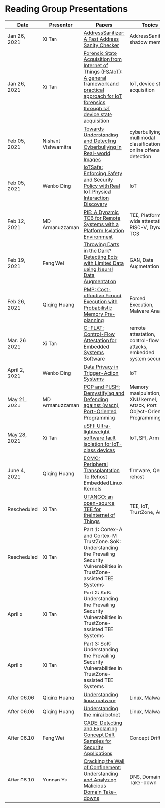 # Reading Group Presentations
| Date         | Presenter | Papers                                                                                                                       | Topics                          | Venue              | Year            | Recording |
|--------------|-----------|------------------------------------------------------------------------------------------------------------------------------|---------------------------------|--------------------|-----------------|-----------|
| Jan 26, 2021 |Xi Tan     | [AddressSanitizer: A Fast Address Sanity Checker](https://www.usenix.org/system/files/conference/atc12/atc12-final39.pdf)    | AddressSanitizer, shadow memory |   USENIX  |   2012        | |
| Jan 26, 2021 |Xi Tan     | [Forensic State Acquisition from Internet of Things (FSAIoT): A general framework and practical approach for IoT forensics through IoT device state acquisition](https://dl.acm.org/doi/abs/10.1145/3098954.3104053?casa_token=bk43f9v3DmAAAAAA:iuP131f8xNR-uX9wzs0n3_RQOZinCLgGMisP8oYaQShxE00FVOqwcC-PoSTH3UUzOi2fSXvuwAEn)  | IoT, device state acquisition |                                                                                         ARES                                   |          2017                       | |
| Feb 05, 2021 |Nishant Vishwamitra | [Towards Understanding and Detecting Cyberbullying in Real-world Images](https://cse.buffalo.edu/~hongxinh/papers/NDSS2021A.pdf)   | cyberbullying, multimodal classification, online offense detection                    |   NDSS    | 2021   | |
| Feb 05, 2021 |Wenbo Ding | [IoTSafe: Enforcing Safety and Security Policy with Real IoT Physical Interaction Discovery](https://cse.buffalo.edu/~hongxinh/papers/NDSS2021B.pdf) | IoT           |   NDSS    | 2021   | |
| Feb 12, 2021 |MD Armanuzzaman     | [PIE: A Dynamic TCB for Remote Systems with a Platform Isolation Environment](https://arxiv.org/pdf/2010.10416.pdf)  | TEE, Platform-wide attestation, RISC-V, Dynamic TCB |         arXiv                                                                                                                   |               2020                  | |
| Feb 19, 2021  |Feng Wei     | [Throwing Darts in the Dark? Detecting Bots with Limited Data using Neural Data Augmentation](https://people.cs.vt.edu/tekang/papers/sp20-odds.pdf)| GAN, Data Augmetation | S&P   |2020 | |
| Feb 26, 2021  |Qiqing Huang |[PMP: Cost-effective Forced Execution with Probabilistic Memory Pre-planning](https://yonghwi-kwon.github.io/data/pmp_sp20.pdf)  | Forced Execution, Malware Analysis  | S&P   | 2020 | [Recording](https://buffalo.zoom.us/rec/share/y1ncSbnOjQ5g_7XFSStu1X40buii00WJc7k-QXWwyLGtqCfkxFxei1ioAWOLwRPf.CEmX-qwTzvvA4bfn)| 
| Mar. 26 2021   |Xi Tan     | [C-FLAT: Control-Flow Attestation for Embedded Systems Software](https://dl.acm.org/doi/pdf/10.1145/2976749.2978358?casa_token=8HkD0HfVoE0AAAAA:bk3C2lHUTdTumfgm_ub-MzD-iZRkW-5IfKEeTRFytNhMwrgBzWb2pyUz5EfdhuYrqDM_XtG_IOwr) | remote attestation, control-flow attacks, embedded system security|CCS | 2016 | [Recording](https://buffalo.zoom.us/rec/share/EHhP3P8a1U1IKqpu_2ltWbuVWgXET3juygBTkgkqYm_xW-1bx3P82ntHyp40PRE8.cQeD2jVPSQebTM9F)| |                                                                                                                              |                                 
| April 2, 2021 | Wenbo Ding | [Data Privacy in Trigger-Action Systems](https://arxiv.org/pdf/2012.05749.pdf) | IoT | arXiv | 2021 |  |
| May 21, 2021 | MD Armanuzzaman | [POP and PUSH: Demystifying and Defending against (Mach) Port-Oriented Programming](https://www.ndss-symposium.org/wp-content/uploads/ndss2021_5B-2_23126_paper.pdf) | Memory manipulation, XNU kernel, Attack, Port Object-Oriented Programming | NDSS | 2021 | [Recording](https://buffalo.zoom.us/rec/share/Ypc6D_UzyCxWpwW8nBKQlYA3RhLVWyMFn1KNVZ3ab8HXfvbpr5hfOiEyaOOlX0mJ.8YFwPL1SpPauWNou)  |
| May 28, 2021 |Xi Tan | [uSFI: Ultra-lightweight software fault isolation for IoT-class devices](https://ieeexplore.ieee.org/document/8342161) | IoT, SFI, Arm | DATE | 2018 | | |
| June 4, 2021 |Qiqing Huang | [ECMO: Peripheral Transplantation To Rehost Embedded Linux Kernels](https://arxiv.org/pdf/2105.14295.pdf) | firmware, Qemu, rehost | arXiv | 2021 | | |
| Rescheduled |Xi Tan | [UTANGO: an open-source TEE for theInternet of Things](https://arxiv.org/pdf/2102.03625.pdf) | TEE, IoT, TrustZone, Arm | arXiv | 2021 | | |
| Rescheduled  |Xi Tan     | Part 1: Cortex-A and Cortex-M TrustZone. SoK: Understanding the Prevailing Security Vulnerabilities in TrustZone-assisted TEE Systems | | | | |                                                                                                                              |                                 |
| April x    |Xi Tan     | Part 2: SoK: Understanding the Prevailing Security Vulnerabilities in TrustZone-assisted TEE Systems | | | |                                                                                                         
| April x     |Xi Tan     | Part 3: SoK: Understanding the Prevailing Security Vulnerabilities in TrustZone-assisted TEE Systems | | | |                                                                                                                              |                                 
|   After 06.06       |Qiqing Huang | [Understanding linux malware](https://ieeexplore.ieee.org/stamp/stamp.jsp?arnumber=8418602&casa_token=oQN82wIzkNAAAAAA:hWy3jJ2U5XUJTfYOQTcpWLVWbzrArUJW3SWkfHl2m-XnpCUqOV7wqpCDmNj1dZ4OUEGcge9j) | Linux, Malware  |S&P | 2018 | | |
|    After 06.06      |Qiqing Huang | [Understanding the mirai botnet](https://www.usenix.org/system/files/conference/usenixsecurity17/sec17-antonakakis.pdf) | Linux, Malware  |USENIX | 2017 | | |
|   After 06.10       |Feng Wei | [CADE: Detecting and Explaining Concept Drift Samples for Security Applications](https://www.usenix.org/system/files/sec21summer_yang.pdf) |Concept Drift   |USENIX | 2021 | | |
|   After 06.10       |Yunnan Yu | [Cracking the Wall of Confinement: Understanding and Analyzing Malicious Domain Take-downs](https://www.ndss-symposium.org/wp-content/uploads/2019/02/ndss2019_02B-1_Alowaisheq_paper.pdf) |DNS, Domain Take-down   |NDSS | 2019 | | |
